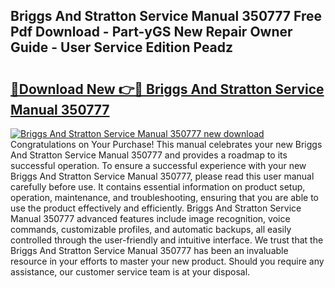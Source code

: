 ## Briggs And Stratton Service Manual 350777 Free Pdf Download - Part-yGS New Repair Owner Guide - User Service Edition Peadz

# <h2><a href="http://bc68807.oget.top/?id=Briggs+And+Stratton+Service+Manual+350777">🔗Download New 👉🔴 Briggs And Stratton Service Manual 350777</a></h2>

[![Briggs And Stratton Service Manual 350777 new download](https://i.imgur.com/5g1atiW.png)](http://bc68807.oget.top/?id=Briggs+And+Stratton+Service+Manual+350777)
Congratulations on Your Purchase! This manual celebrates your new Briggs And Stratton Service Manual 350777 and provides a roadmap to its successful operation. To ensure a successful experience with your new Briggs And Stratton Service Manual 350777, please read this user manual carefully before use. It contains essential information on product setup, operation, maintenance, and troubleshooting, ensuring that you are able to use the product effectively and efficiently. Briggs And Stratton Service Manual 350777 advanced features include image recognition, voice commands, customizable profiles, and automatic backups, all easily controlled through the user-friendly and intuitive interface. We trust that the Briggs And Stratton Service Manual 350777 has been an invaluable resource in your efforts to master your new product. Should you require any assistance, our customer service team is at your disposal.
